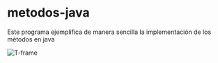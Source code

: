 # metodos-java
Este programa ejemplifica de manera sencilla la implementación de los métodos en java 

   ![T-frame](https://user-images.githubusercontent.com/92198848/159603317-e10346cd-1e51-4f51-83df-a9fc285174d5.png)
